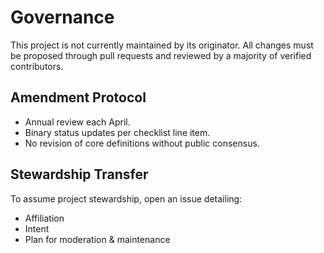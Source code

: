 # Governance

This project is not currently maintained by its originator. All changes must be proposed through pull requests and reviewed by a majority of verified contributors.

## Amendment Protocol

* Annual review each April.
* Binary status updates per checklist line item.
* No revision of core definitions without public consensus.

## Stewardship Transfer

To assume project stewardship, open an issue detailing:
* Affiliation
* Intent
* Plan for moderation & maintenance

